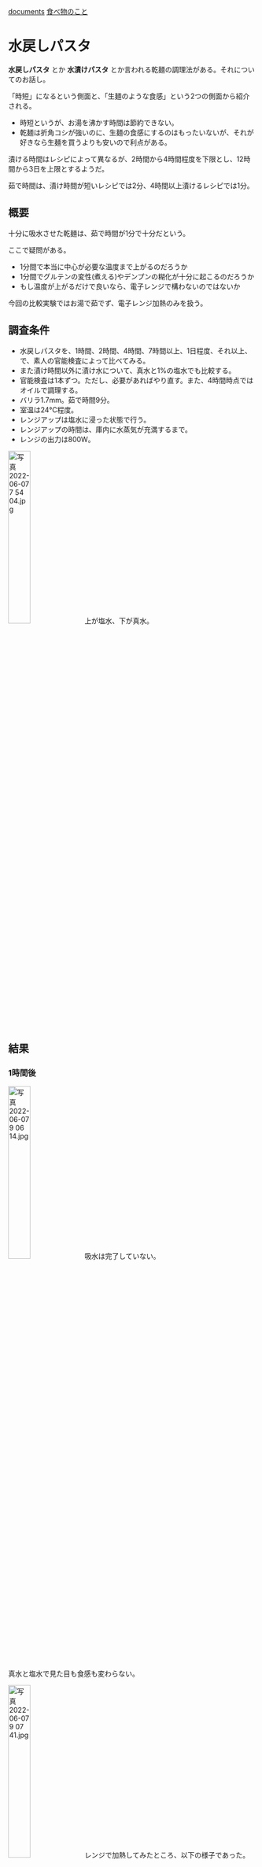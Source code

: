 [documents](../README.md) [食べ物のこと](README.md)

水戻しパスタ
===========

__水戻しパスタ__ とか __水漬けパスタ__ とか言われる乾麺の調理法がある。それについてのお話し。

「時短」になるという側面と、「生麺のような食感」という2つの側面から紹介される。
- 時短というが、お湯を沸かす時間は節約できない。
- 乾麺は折角コシが強いのに、生麺の食感にするのはもったいないが、それが好きなら生麺を買うよりも安いので利点がある。

漬ける時間はレシピによって異なるが、2時間から4時間程度を下限とし、12時間から3日を上限とするようだ。

茹で時間は、漬け時間が短いレシピでは2分、4時間以上漬けるレシピでは1分。

概要
----

十分に吸水させた乾麺は、茹で時間が1分で十分だという。

ここで疑問がある。
- 1分間で本当に中心が必要な温度まで上がるのだろうか
- 1分間でグルテンの変性(煮える)やデンプンの糊化が十分に起こるのだろうか
- もし温度が上がるだけで良いなら、電子レンジで構わないのではないか

今回の比較実験ではお湯で茹でず、電子レンジ加熱のみを扱う。

調査条件
-------

- 水戻しパスタを、1時間、2時間、4時間、7時間以上、1日程度、それ以上、で、素人の官能検査によって比べてみる。
- また漬け時間以外に漬け水について、真水と1%の塩水でも比較する。
- 官能検査は1本ずつ。ただし、必要があればやり直す。また、4時間時点ではオイルで調理する。
- バリラ1.7mm。茹で時間9分。
- 室温は24°C程度。
- レンジアップは塩水に浸った状態で行う。
- レンジアップの時間は、庫内に水蒸気が充満するまで。
- レンジの出力は800W。

<img src='../diary/images/%E5%86%99%E7%9C%9F%202022%2D06%2D07%207%2054%2004.jpg' alt='写真 2022-06-07 7 54 04.jpg' width='30%'> 上が塩水、下が真水。

結果
----

### 1時間後

<img src='images/%E5%86%99%E7%9C%9F%202022%2D06%2D07%209%2006%2014.jpg' alt='写真 2022-06-07 9 06 14.jpg' width='30%'>
吸水は完了していない。

真水と塩水で見た目も食感も変わらない。

<img src='images/%E5%86%99%E7%9C%9F%202022%2D06%2D07%209%2007%2041.jpg' alt='写真 2022-06-07 9 07 41.jpg' width='30%'> レンジで加熱してみたところ、以下の様子であった。
- 吸水している部分については、グルテンの変性もデンプンの糊化も問題ないようだった。
- 加熱すると、吸水して白くなった部分が黄色くなった。
- 見た目では中心と外側に違いが無い。
  - 肉眼なのでアテにならない。顕微鏡を持っているが、今回はセットアップしていない。台座の設置もあって面倒なので。
- 真水と塩水に違いはない。
- 余分に加熱したら吸水も進んだようで、これなら全く浸水せずとも少ない塩水で十分に茹でられるのではないか。
  - 乾麺の茹で上がり重量は250%以内程度らしいので、乾麺の重量の倍くらいの水に浸してレンジで沸騰させ、適当な時間を追加したら1人前100gなら数分で茹で上がるのではないか。

### 2時間後

<img src='images/%E5%86%99%E7%9C%9F%202022%2D06%2D07%2010%2002%2032.jpg' alt='写真 2022-06-07 10 02 32.jpg' width='30%'> ほぼ吸水完了。

真水の方が吸水が少し遅いというか、中心にやや色が残っている。食感では区別がつかない。ドロドロ食感でとてもマズい。

レンジで加熱してみたところ、以下の様子であった。
- 十分に美味しく食べられる。乾麺らしいコシがある。
- 真水と塩水に違いはない。
- よそ見して20秒長くレンチンしただけで伸びてしまった。

塩水に漬けた方を、塩水に浸さずにレンチンしてみた。これが今のところ一番コシがあって美味しい。ただし、加熱ムラを防ぐのはかなり難しそうだ。数本を一度に加熱して、15秒程度で乾燥してパチパチ音がする。そこから数秒程度で隣の麺とくっついてしまった。

この後、もちもちになるそうだが、ここで止まって欲しい。この時点で冷凍するのがいいだろうか。

### 4時間後

完全に吸水完了。

ドロドロ食感でとてもマズい。

4時間では、以下の3通りの調理を試みた。
- 今まで通りの1本だけを塩水に漬かった状態でレンチン。
- 30g程度を塩水に漬かった状態でレンチン。
- 水戻しのままのパスタを、直接フライパンでオイルで炒める。

1本をレンジで加熱してみたところ、以下の様子であった。
- 十分に美味しく食べられる。乾麺らしいコシがある。
- 2時間との差は分からない。並べたら分かるかも知れない。
- 真水と塩水に違いはない。

<img src='images/%E5%86%99%E7%9C%9F%202022%2D06%2D07%2012%2020%2021.jpg' alt='写真 2022-06-07 12 20 21.jpg' width='30%'> 30g程度をレンジで加熱してみたところ、1本と変わらない傾向だった。いくらか麺が水から出ていたが問題はなかった。一度加熱不足のまま味見して追加で加熱したが、沸騰さえさせれば良いようだ。

<img src='images/%E5%86%99%E7%9C%9F%202022%2D06%2D07%2012%2031%2028.jpg' alt='写真 2022-06-07 12 31 28.jpg' width='30%'> 直接フライパンで加熱してオイルで和えた場合、最もコシが強く美味しい。コレについては、真水と塩水両方を投入した。

とにかく __100°C程度まで加熱すれば何でも良く、また調理時間が短いほど良い__ 、と推測する。

あとは、放置してこの状態を保つかどうか。4時間室温で放置し、その後冷蔵庫で保管する。

レンチンでの調理は以下の通り。
1. オリーブオイルでニンニクみじん切りを透明感が出るまで熱し、
2. 弱火にし、
3. ゆで汁が沸騰するまでレンチンし、
4. 茹で水をフライパンに投入し、
5. 乳化させ(ゆで汁が適度に蒸発してとろみがつく)、
6. パスタを和える。

直接加熱での調理は以下の通り。
1. オリーブオイルでニンニクみじん切りを透明感が出るまで熱し、
2. 水戻しパスタを投入し、
3. パスタの透明感が出るまで炒め、
4. 戻し汁を投入し、
5. 乳化させる(ゆで汁が適度に蒸発してとろみがつく)。

オイル調理以外では、沸騰させて良いソースについては、水戻しのパスタをソースに入れて沸騰したら完成、ということで良いと推測する(これは間違いだった)。

### 8時間後

4時間と変わらないように思える。

### 28時間後

8時間後に冷蔵庫に入れて翌昼。

直接加熱したが、加熱方法と結果に違いがある。透明になるまで炒めずに、すぐに煮汁を入れて煮詰めた。煮詰めるということは沸騰しているワケだから中心まで十分に加熱されると考えた。結果はやや硬い仕上がりで、ちゃんと火が通っていない。

ということは、ソースで仕上げるような場合には麺をレンチンすべきだし、スープで仕上げる場合には十分に煮るべきだということになる。

### 8日後

炒めて食べた。
少し硬い。
最後の過熱には工夫の余地がある。それとも、漬け過ぎだろうか。

まとめ
------

### 今回得た知見

- 生麺食感が不要なら、水戻しパスタは茹でる必要が無い。直接加熱するのが最も美味しい。
  - 加熱不足だと煮えない。
    - オイルの場合、透明感が出るまで炒める。
    - スープの場合、煮るなどして加熱する必要があるが、試してない。
    - ソースの場合、レンチンする。
- 2時間以上漬ける。ただしこの時間は24°C環境下なので、室温が低い場合には時間を追加する。
- 漬けるのは真水で良い。

息がニンニク臭い。

### また何か試すとしたら

- 短時間で吸水させる方法の探求
  - より少ないお湯の量で水から茹でてみる
    - 電子レンジでの加熱から試す
    - [英語の記事があった](https://www.seriouseats.com/ask-the-food-lab-can-i-start-pasta-in-cold-water)。
      - 少ない水で十分で、水から茹でても出来上がるので時短にはなる。
      - お湯を沸かす時間は必要なので電子レンジの威力は発揮できない。水が少ない分、湯が沸く時間も短いが。
      - (06/09)やってみたが、上手く行かなかった。調整が必要だ。
- 今回は真水での加熱を試していない。加熱時の真水と塩水の違いが出るか
- 漬け過ぎで硬くなる可能性がある。同じ加熱方法で比べるべき。

### 試さないこと

- 生麺食感の探求
- お湯を沸かして茹でる

